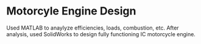 # Motorcyle Engine Design

Used MATLAB to anaylyze efficiencies, loads, combustion, etc. After analysis, used SolidWorks to design fully functioning IC motorcycle engine.

